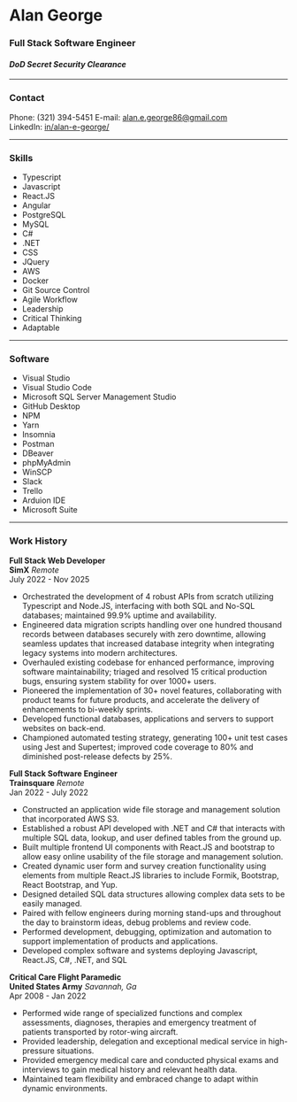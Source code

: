# Alan George
### Full Stack Software Engineer 
#### *DoD Secret Security Clearance*

---

### Contact  
Phone: (321) 394-5451
E-mail: alan.e.george86@gmail.com  
LinkedIn: [in/alan-e-george/](http://www.linked.com/in/alan-e-george/)  

---
### Skills
- Typescript
- Javascript  
- React.JS
- Angular
- PostgreSQL
- MySQL  
- C#  
- .NET 
- CSS  
- JQuery
- AWS
- Docker
- Git Source Control  
- Agile Workflow  
- Leadership  
- Critical Thinking  
- Adaptable  
---

### Software
- Visual Studio 
- Visual Studio Code
- Microsoft SQL Server Management Studio
- GitHub Desktop
- NPM
- Yarn
- Insomnia
- Postman
- DBeaver
- phpMyAdmin
- WinSCP
- Slack
- Trello
- Arduion IDE
- Microsoft Suite
---

### Work History

**Full Stack Web Developer**    
**SimX** *Remote*  
July 2022 - Nov 2025  
- Orchestrated the development of 4 robust APIs from scratch utilizing Typescript and Node.JS, interfacing with both SQL and No-SQL databases; maintained 99.9% uptime and availability.
- Engineered data migration scripts handling over one hundred thousand records between databases securely with zero downtime, allowing seamless updates that increased database integrity when    integrating legacy systems into modern architectures.
- Overhauled existing codebase for enhanced performance, improving software maintainability; triaged and resolved 15 critical production bugs, ensuring system stability for over 1000+ users.
- Pioneered the implementation of 30+ novel features, collaborating with product teams for future products, and accelerate the delivery of enhancements to bi-weekly sprints.
- Developed functional databases, applications and servers to support websites on back-end.
- Championed automated testing strategy, generating 100+ unit test cases using Jest and Supertest; improved code coverage to 80% and diminished post-release defects by 25%.

**Full Stack Software Engineer**    
**Trainsquare** *Remote*  
Jan 2022 - July 2022   
- Constructed an application wide file storage and management solution that incorporated AWS S3.
- Established a robust API developed with .NET and C# that interacts with multiple SQL data, lookup, and user defined tables from the ground up.
- Built multiple frontend UI components with React.JS and bootstrap to allow easy online usability of the file storage and management solution.
- Created dynamic user form and survey creation functionality using elements from multiple React.JS libraries to include Formik, Bootstrap, React Bootstrap, and Yup.
- Designed detailed SQL data structures allowing complex data sets to be easily managed.
- Paired with fellow engineers during morning stand-ups and throughout the day to brainstorm ideas, debug problems and review code.
- Performed development, debugging, optimization and automation to support implementation of products and applications.
- Developed complex software and systems deploying Javascript, React.JS, C#, .NET, and SQL  

**Critical Care Flight Paramedic**  
**United States Army** *Savannah, Ga*  
Apr 2008 - Jan 2022  
- Performed wide range of specialized functions and complex assessments, diagnoses, therapies and emergency treatment of patients transported by rotor-wing aircraft.
- Provided leadership, delegation and exceptional medical service in high-pressure situations.
- Provided emergency medical care and conducted physical exams and interviews to gain medical history and relevant health data.
- Maintained team flexibility and embraced change to adapt within dynamic environments.  

